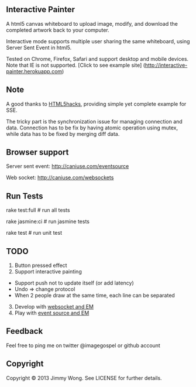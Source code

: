 Interactive Painter
-------------------

A html5 canvas whiteboard to upload image, modify, and download the completed artwork back to your computer.

Interactive mode supports multiple user sharing the same whiteboard, using Server Sent Event in html5.

Tested on Chrome, Firefox, Safari and support desktop and mobile devices. Note that IE is not supported. [Click to see example site] (http://interactive-painter.herokuapp.com)

Note
----

A good thanks to [HTML5hacks](http://html5hacks.com/blog/2013/04/21/push-notifications-to-the-browser-with-server-sent-events/), providing simple yet complete example for SSE.

The tricky part is the synchronization issue for managing connection and data. Connection has to be fix by having atomic operation using mutex, while data has to be fixed by merging diff data.

Browser support
---------------

Server sent event: http://caniuse.com/eventsource

Web socket: http://caniuse.com/websockets

Run Tests
---------

rake test:full # run all tests

rake jasmine:ci # run jasmine tests

rake test # run unit test

TODO
----

1. Button pressed effect
2. Support interactive painting
  - Support push not to update itself (or add latency)
  - Undo => change protocol
  - When 2 people draw at the same time, each line can be separated
3. Develop with [websocket and EM](http://stackoverflow.com/questions/2999430/any-success-with-sinatra-working-together-with-eventmachine-websockets)
4. Play with [event source and EM](http://dev.af83.com/2011/08/03/em-eventsource-an-eventmachine-client-for-server-sent-events.html)

Feedback
-----------
Feel free to ping me on twitter @imagegospel or github account

Copyright
---------
Copyright © 2013 Jimmy Wong. See LICENSE for further details.
